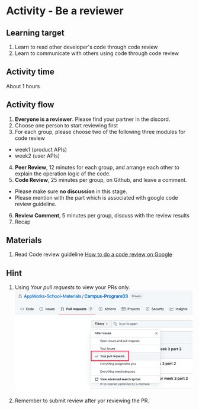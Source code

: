 # Activity - Be a reviewer

## Learning target
1. Learn to read other developer's code through code review
2. Learn to communicate with others using code through code review

## Activity time
About 1 hours

## Activity flow
1. **Everyone is a reviewer**. Please find your partner in the discord.
2. Choose one person to start reviewing first
3. For each group, please choose two of the following three modules for code review
- week1 (product APIs)
- week2 (user APIs)
4. **Peer Review**, 12 minutes for each group, and arrange each other to explain the operation logic of the code.
5. **Code Review**, 25 minutes per group, on Github, and leave a comment.
- Please make sure **no discussion** in this stage.
- Please mention with the part which is associated with google code review guideline.
6. **Review Comment**, 5 minutes per group, discuss with the review results
7. Recap

## Materials
1. Read Code review guideline [How to do a code review on Google](https://google.github.io/eng-practices/review/reviewer/)


## Hint
1. Using *Your pull requests* to view your PRs only.
![](./tip1.png)

2. Remember to submit review after yor reviewing the PR.